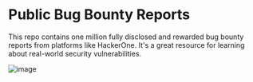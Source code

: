 # Public Bug Bounty Reports

This repo contains one million fully disclosed and rewarded bug bounty reports from platforms like HackerOne. It's a great resource for learning about real-world security vulnerabilities.

![image](https://github.com/user-attachments/assets/2c5c5dd0-88d1-44fc-afb0-a2cb1fa55e01)
